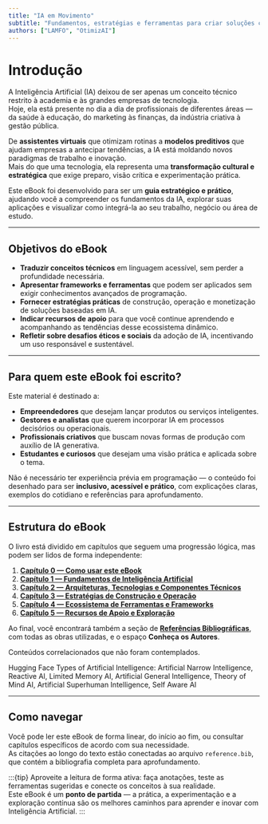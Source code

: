 ```yaml
---
title: "IA em Movimento"
subtitle: "Fundamentos, estratégias e ferramentas para criar soluções com Inteligência Artificial"
authors: ["LAMFO", "OtimizAI"]
---
```


# Introdução

A Inteligência Artificial (IA) deixou de ser apenas um conceito técnico restrito à academia e às grandes empresas de tecnologia.  
Hoje, ela está presente no dia a dia de profissionais de diferentes áreas — da saúde à educação, do marketing às finanças, da indústria criativa à gestão pública.  

De **assistentes virtuais** que otimizam rotinas a **modelos preditivos** que ajudam empresas a antecipar tendências, a IA está moldando novos paradigmas de trabalho e inovação.  
Mais do que uma tecnologia, ela representa uma **transformação cultural e estratégica** que exige preparo, visão crítica e experimentação prática.  

Este eBook foi desenvolvido para ser um **guia estratégico e prático**, ajudando você a compreender os fundamentos da IA, explorar suas aplicações e visualizar como integrá-la ao seu trabalho, negócio ou área de estudo.

---

## Objetivos do eBook

- **Traduzir conceitos técnicos** em linguagem acessível, sem perder a profundidade necessária.  
- **Apresentar frameworks e ferramentas** que podem ser aplicados sem exigir conhecimentos avançados de programação.  
- **Fornecer estratégias práticas** de construção, operação e monetização de soluções baseadas em IA.  
- **Indicar recursos de apoio** para que você continue aprendendo e acompanhando as tendências desse ecossistema dinâmico.  
- **Refletir sobre desafios éticos e sociais** da adoção de IA, incentivando um uso responsável e sustentável.  

---

## Para quem este eBook foi escrito?

Este material é destinado a:  

- **Empreendedores** que desejam lançar produtos ou serviços inteligentes.  
- **Gestores e analistas** que querem incorporar IA em processos decisórios ou operacionais.  
- **Profissionais criativos** que buscam novas formas de produção com auxílio de IA generativa.  
- **Estudantes e curiosos** que desejam uma visão prática e aplicada sobre o tema.  

Não é necessário ter experiência prévia em programação — o conteúdo foi desenhado para ser **inclusivo, acessível e prático**, com explicações claras, exemplos do cotidiano e referências para aprofundamento.  

---

## Estrutura do eBook

O livro está dividido em capítulos que seguem uma progressão lógica, mas podem ser lidos de forma independente:  

1. [**Capítulo 0 — Como usar este eBook**](cap0)  
2. [**Capítulo 1 — Fundamentos de Inteligência Artificial**](cap1)  
3. [**Capítulo 2 — Arquiteturas, Tecnologias e Componentes Técnicos**](cap2)  
4. [**Capítulo 3 — Estratégias de Construção e Operação**](cap3)  
5. [**Capítulo 4 — Ecossistema de Ferramentas e Frameworks**](cap4)  
6. [**Capítulo 5 — Recursos de Apoio e Exploração**](cap5)  

Ao final, você encontrará também a seção de [**Referências Bibliográficas**](referencia), com todas as obras utilizadas, e o espaço **Conheça os Autores**.  

Conteúdos correlacionados que não foram contemplados.

Hugging Face
Types of Artificial Intelligence: Artificial Narrow Intelligence, Reactive AI, Limited Memory AI, Artificial General Intelligence, Theory of Mind AI, Artificial Superhuman Intelligence, Self Aware AI

---

## Como navegar

Você pode ler este eBook de forma linear, do início ao fim, ou consultar capítulos específicos de acordo com sua necessidade.  
As citações ao longo do texto estão conectadas ao arquivo `reference.bib`, que contém a bibliografia completa para aprofundamento.  

:::{tip}
Aproveite a leitura de forma ativa: faça anotações, teste as ferramentas sugeridas e conecte os conceitos à sua realidade.  
Este eBook é um **ponto de partida** — a prática, a experimentação e a exploração contínua são os melhores caminhos para aprender e inovar com Inteligência Artificial.
:::
